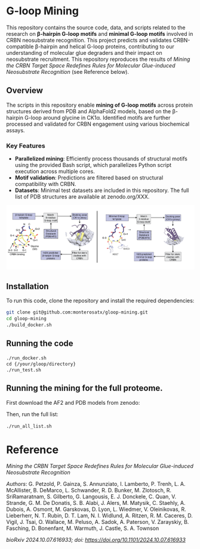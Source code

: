 # G-loop Mining

This repository contains the source code, data, and scripts related to the research on **β-hairpin G-loop motifs** and **minimal G-loop motifs** involved in CRBN neosubstrate recognition. This project predicts and validates CRBN-compatible β-hairpin and helical G-loop proteins, contributing to our understanding of molecular glue degraders and their impact on neosubstrate recruitment. This repository reproduces the results of *Mining the CRBN Target Space Redefines Rules for Molecular Glue-induced Neosubstrate Recognition* (see Reference below).

## Overview

The scripts in this repository enable **mining of G-loop motifs** across protein structures derived from PDB and AlphaFold2 models, based on the β-hairpin G-loop around glycine in CK1α. Identified motifs are further processed and validated for CRBN engagement using various biochemical assays.

### Key Features

- **Parallelized mining**: Efficiently process thousands of structural motifs using the provided Bash script, which parallelizes Python script execution across multiple cores.
- **Motif validation**: Predictions are filtered based on structural compatibility with CRBN.
- **Datasets**: Minimal test datasets are included in this repository. The full list of PDB structures are available at zenodo.org/XXX.
  
![G-loop mining](images/gloop_mining_schematic.png)

## Installation

To run this code, clone the repository and install the required dependencies:

```bash
git clone git@github.com:monterosatx/gloop-mining.git
cd gloop-mining
./build_docker.sh
```

## Running the code

```
./run_docker.sh
cd {/your/gloop/directory}
./run_test.sh
```


## Running the mining for the full proteome. 

First download the AF2 and PDB models from zenodo:

Then, run the full list:

```./run_all_list.sh```

# Reference

_*Mining the CRBN Target Space Redefines Rules for Molecular Glue-induced Neosubstrate Recognition*_

*Authors*: G. Petzold, P. Gainza, S. Annunziato, I. Lamberto, P. Trenh, L. A. McAllister, B. DeMarco, L. Schwander, R. D. Bunker, M. Zlotosch, R. SriRamaratnam, S. Gilberto, G. Langousis, E. J. Donckele, C. Quan, V. Strande, G. M. De Donatis, S. B. Alabi, J. Alers, M. Matysik, C. Staehly, A. Dubois, A. Osmont, M. Garskovas, D. Lyon, L. Wiedmer, V. Oleinikovas, R. Lieberherr, N. T. Rubin, D. T. Lam, N. I. Widlund, A. Ritzen, R. M. Caceres, D. Vigil, J. Tsai, O. Wallace, M. Peluso, A. Sadok, A. Paterson, V. Zarayskiy, B. Fasching, D. Bonenfant, M. Warmuth, J. Castle, S. A. Townson

_bioRxiv 2024.10.07.616933; doi: https://doi.org/10.1101/2024.10.07.616933_
